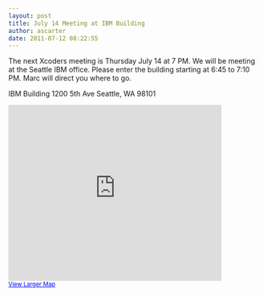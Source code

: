 ```yaml
--- 
layout: post
title: July 14 Meeting at IBM Building
author: ascarter
date: 2011-07-12 08:22:55
---
```


The next Xcoders meeting is Thursday July 14 at 7 PM. We will be meeting at the Seattle IBM office. Please enter the building starting at 6:45 to 7:10 PM. Marc will direct you where to go.

IBM Building
1200 5th Ave
Seattle, WA 98101

<iframe width="425" height="350" frameborder="0" scrolling="no" marginheight="0" marginwidth="0" src="http://maps.google.com/maps?f=q&amp;source=s_q&amp;hl=en&amp;geocode=&amp;q=IBM,+1200+5th+Ave,+Seattle,+WA&amp;aq=&amp;sll=47.607076,-122.013346&amp;sspn=0.011487,0.017638&amp;ie=UTF8&amp;hq=IBM,&amp;hnear=1200+5th+Ave,+Seattle,+Washington+98101&amp;t=h&amp;cid=15502689648540491861&amp;ll=47.608348,-122.332935&amp;spn=0.005063,0.00912&amp;z=16&amp;output=embed">
</iframe>
<br />
<small><a href="http://maps.google.com/maps?f=q&amp;source=embed&amp;hl=en&amp;geocode=&amp;q=IBM,+1200+5th+Ave,+Seattle,+WA&amp;aq=&amp;sll=47.607076,-122.013346&amp;sspn=0.011487,0.017638&amp;ie=UTF8&amp;hq=IBM,&amp;hnear=1200+5th+Ave,+Seattle,+Washington+98101&amp;t=h&amp;cid=15502689648540491861&amp;ll=47.608348,-122.332935&amp;spn=0.005063,0.00912&amp;z=16" style="color:#0000FF;text-align:left">View Larger Map</a></small>

